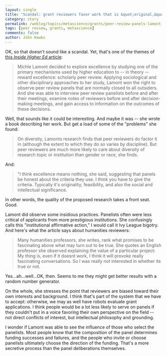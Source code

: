 ```yaml
---
layout: single 
title: "Scandal: grant reviewers favor work that is &quot;original,&quot; &quot;feasible&quot;" 
category: story
permalink: /weblog/topics/metascience/grants/peer-review-panels-lamont-higher-ed-2009.html
tags: [peer review, grants, metascience] 
comments: false 
author: John Hawks 
---
```


OK, so that doesn't sound like a scandal. Yet, that's one of the themes of <a href="http://www.insidehighered.com/news/2009/03/04/peerreview">this <i>Inside Higher Ed</i> article</a>: 

<blockquote>Michle Lamont decided to explore excellence by studying one of the primary mechanisms used by higher education to -- in theory -- reward excellence: scholarly peer review. Applying sociological and other disciplinary approaches to her study, Lamont won the right to observe peer review panels that are normally closed to all outsiders. And she was able to interview peer review panelists before and after their meetings, examine notes of reviewers before and after decision-making meetings, and gain access to information on the outcomes of these decisions.</blockquote>

Well, that sounds like it could be interesting. And maybe it was -- she wrote a book describing her work. But get a load of some of the "problems" she found: 

<blockquote>On diversity, Lamonts research finds that peer reviewers do factor it in (although the extent to which they do so varies by discipline). But peer reviewers are much more likely to care about diversity of research topic or institution than gender or race, she finds.</blockquote>

And: 

<blockquote>"I think excellence means nothing, she said, suggesting that panels be honest about the criteria they use. I think you have to give the criteria. Typically it's originality, feasibility, and also the social and intellectual significance. </blockquote>

In other words, the quality of the proposed research takes a front seat. Good. 

Lamont did observe some insidious practices. Panelists often were less critical of applicants from more prestigious institutions. She confusingly calls this "institutional affirmative action," I would call it Ivy League bigotry. And here's what the article says about humanities reviewers: 

<blockquote>Many humanities professors, she writes, rank what promises to be fascinating above what may turn out to be true.  She quotes an English professor she observed explaining the value of a particular project: My thing is, even if it doesnt work, I think it will provoke really fascinating conversations. So I was really not interested in whether its true or not.</blockquote>

Yes...ah...well...OK, then. Seems to me they might get better results with a random number generator. 

On the whole, she stresses the point that reviewers are biased toward their own interests and background. I think that's part of the system that we have to accept: otherwise, we may as well have robots evaluate grant applications. I think people would be a lot less likely to serve on panels if they couldn't put in a voice favoring their own perspective on the field -- not direct conflicts of interest, but intellectual philosophy and grounding. 

I wonder if Lamont was able to see the influence of those who select the panelists. Most people know that the composition of the panel determines funding successes and failures, and the people who invite or choose panelists ultimately choose the direction of the funding. That's a more secretive process than the panel deliberations themselves. 

